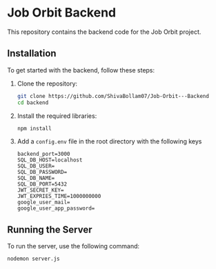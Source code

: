 # Job Orbit Backend

This repository contains the backend code for the Job Orbit project.


## Installation

To get started with the backend, follow these steps:

1. Clone the repository:
    ```bash
    git clone https://github.com/ShivaBollam07/Job-Orbit---Backend
    cd backend
    ```

2. Install the required libraries:
    ```bash
    npm install
    ```

3. Add a `config.env` file in the root directory with the following keys 

    ```plaintext
    backend_port=3000
    SQL_DB_HOST=localhost
    SQL_DB_USER=
    SQL_DB_PASSWORD=
    SQL_DB_NAME=
    SQL_DB_PORT=5432
    JWT_SECRET_KEY=
    JWT_EXPRIES_TIME=1000000000
    google_user_mail=
    google_user_app_password=
    ```


## Running the Server

To run the server, use the following command:

```bash
nodemon server.js


